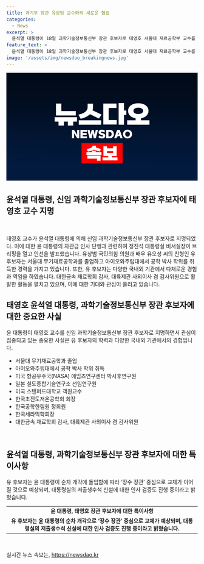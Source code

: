 ```yaml
---
title: 과기부 장관 유상임 교수와의 새로운 협업
categories:
  - News
excerpt: >
  윤석열 대통령이 18일 과학기술정보통신부 장관 후보자로 태영호 서울대 재료공학부 교수를 지명했다. 또한, 차관급 인사도 단행해 민주평통 사무처장 태영호, 김성섭 중소벤처기업부 차관, 남형기 국무조정실 제2차장을 내정했다. 유상임 후보자는 국내외에서 다양한 경험을 쌓았으며, 대통령의 순차 개각에 따라 장수 장관 중심으로의 교체가 예상된다. 대통령실은 또한 저출생수석의 신설을 검토 중이다.
feature_text: >
  윤석열 대통령이 18일 과학기술정보통신부 장관 후보자로 태영호 서울대 재료공학부 교수를 지명했다. 또한, 차관급 인사도 단행해 민주평통 사무처장 태영호, 김성섭 중소벤처기업부 차관, 남형기 국무조정실 제2차장을 내정했다. 유상임 후보자는 국내외에서 다양한 경험을 쌓았으며, 대통령의 순차 개각에 따라 장수 장관 중심으로의 교체가 예상된다. 대통령실은 또한 저출생수석의 신설을 검토 중이다.
image: '/assets/img/newsdao_breakingnews.jpg'
---
```


<p><img src="/assets/img/newsdao_breakingnews.jpg" alt="pcversion 속보" /></p>

<h2 data-ke-size="size26">윤석열 대통령, 신임 과학기술정보통신부 장관 후보자에 태영호 교수 지명</h2>

<p data-ke-size="size16">&nbsp;</p>

<p>태영호 교수가 윤석열 대통령에 의해 신임 과학기술정보통신부 장관 후보자로 지명되었다. 이에 대한 윤 대통령의 차관급 인사 단행과 관련하여 정진석 대통령실 비서실장이 브리핑을 열고 인선을 발표했습니다. 유상범 국민의힘 의원과 배우 유오성 씨의 친형인 유 후보자는 서울대 무기재료공학과를 졸업하고 아이오와주립대에서 공학 박사 학위를 취득한 경력을 가지고 있습니다. 또한, 유 후보자는 다양한 국내외 기관에서 다채로운 경험과 역임을 하였습니다. 대한금속 재료학회 감사, 대륙제관 사외이사 겸 감사위원으로 활발한 활동을 펼치고 있으며, 이에 대한 기대와 관심이 쏠리고 있습니다.</p>

<h2 data-ke-size="size22">태영호 윤석열 대통령, 과학기술정보통신부 장관 후보자에 대한 중요한 사실</h2>

<p data-ke-size="size16">윤 대통령이 태영호 교수를 신임 과학기술정보통신부 장관 후보자로 지명하면서 관심이 집중되고 있는 중요한 사실은 유 후보자의 학력과 다양한 국내외 기관에서의 경험입니다.</p>

<ul>
  <li>서울대 무기재료공학과 졸업</li>
  <li>아이오와주립대에서 공학 박사 학위 취득</li>
  <li>미국 항공우주국(NASA) 에임즈연구센터 박사후연구원</li>
  <li>일본 철도종합기술연구소 선임연구원</li>
  <li>미국 스탠퍼드대학교 객원교수</li>
  <li>한국초전도저온공학회 회장</li>
  <li>한국공학한림원 정회원</li>
  <li>한국세라믹학회장</li>
  <li>대한금속 재료학회 감사, 대륙제관 사외이사 겸 감사위원</li>
</ul>

<p data-ke-size="size16">&nbsp;</p>

<h2 data-ke-size="size22">윤석열 대통령, 과학기술정보통신부 장관 후보자에 대한 특이사항</h2>

<p data-ke-size="size16">유 후보자는 윤 대통령이 순차 개각에 돌입함에 따라 ‘장수 장관’ 중심으로 교체가 이어질 것으로 예상되며, 대통령실의 저출생수석 신설에 대한 인사 검증도 진행 중이라고 밝혔습니다.</p>

<table>
  <tr>
    <td style="text-align: center; height: 17px;"><b>윤 대통령, 태영호 장관 후보자에 대한 특이사항</b></td>
  </tr>
  <tr>
    <td style="text-align: center; height: 17px;"><b>유 후보자는 윤 대통령의 순차 개각으로 ‘장수 장관’ 중심으로 교체가 예상되며, 대통령실의 저출생수석 신설에 대한 인사 검증도 진행 중이라고 밝혔습니다.</b></td>
  </tr>
</table>

<p data-ke-size="size16">&nbsp;</p>
실시간 뉴스 속보는, <a href="https://newsdao.kr" rel="dofollow">https://newsdao.kr</a>


